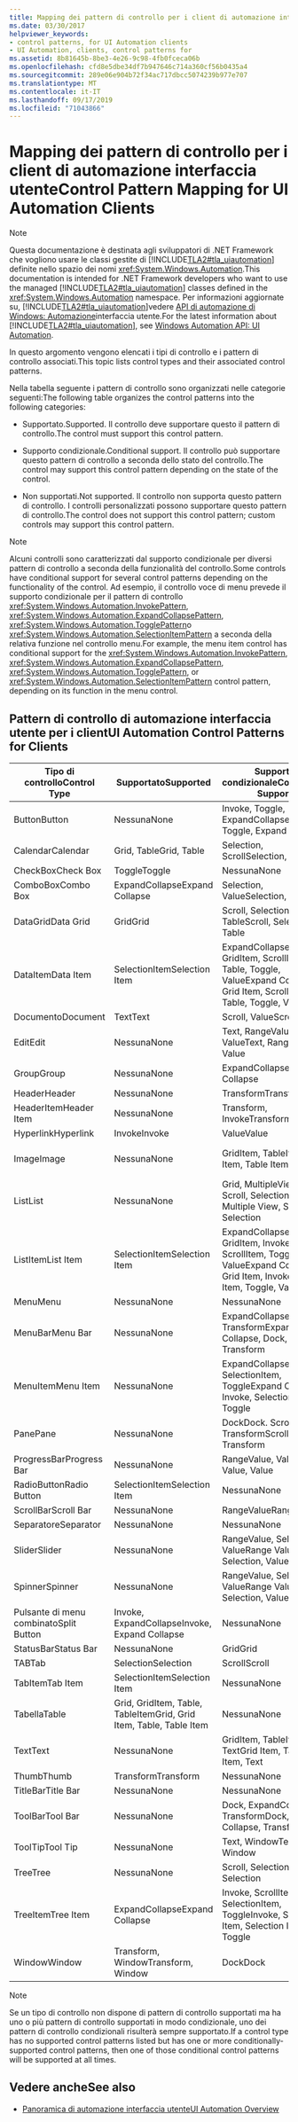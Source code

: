 ```yaml
---
title: Mapping dei pattern di controllo per i client di automazione interfaccia utente
ms.date: 03/30/2017
helpviewer_keywords:
- control patterns, for UI Automation clients
- UI Automation, clients, control patterns for
ms.assetid: 8b81645b-8be3-4e26-9c98-4fb0fceca06b
ms.openlocfilehash: cfd8e5dbe34df7b947646c714a360cf56b0435a4
ms.sourcegitcommit: 289e06e904b72f34ac717dbcc5074239b977e707
ms.translationtype: MT
ms.contentlocale: it-IT
ms.lasthandoff: 09/17/2019
ms.locfileid: "71043866"
---
```

# <a name="control-pattern-mapping-for-ui-automation-clients"></a><span data-ttu-id="320bb-102">Mapping dei pattern di controllo per i client di automazione interfaccia utente</span><span class="sxs-lookup"><span data-stu-id="320bb-102">Control Pattern Mapping for UI Automation Clients</span></span>
> [!NOTE]
> <span data-ttu-id="320bb-103">Questa documentazione è destinata agli sviluppatori di .NET Framework che vogliono usare le classi gestite di [!INCLUDE[TLA2#tla_uiautomation](../../../includes/tla2sharptla-uiautomation-md.md)] definite nello spazio dei nomi <xref:System.Windows.Automation>.</span><span class="sxs-lookup"><span data-stu-id="320bb-103">This documentation is intended for .NET Framework developers who want to use the managed [!INCLUDE[TLA2#tla_uiautomation](../../../includes/tla2sharptla-uiautomation-md.md)] classes defined in the <xref:System.Windows.Automation> namespace.</span></span> <span data-ttu-id="320bb-104">Per informazioni aggiornate su, [!INCLUDE[TLA2#tla_uiautomation](../../../includes/tla2sharptla-uiautomation-md.md)]vedere [API di automazione di Windows: Automazione](https://go.microsoft.com/fwlink/?LinkID=156746)interfaccia utente.</span><span class="sxs-lookup"><span data-stu-id="320bb-104">For the latest information about [!INCLUDE[TLA2#tla_uiautomation](../../../includes/tla2sharptla-uiautomation-md.md)], see [Windows Automation API: UI Automation](https://go.microsoft.com/fwlink/?LinkID=156746).</span></span>  
  
 <span data-ttu-id="320bb-105">In questo argomento vengono elencati i tipi di controllo e i pattern di controllo associati.</span><span class="sxs-lookup"><span data-stu-id="320bb-105">This topic lists control types and their associated control patterns.</span></span>  
  
 <span data-ttu-id="320bb-106">Nella tabella seguente i pattern di controllo sono organizzati nelle categorie seguenti:</span><span class="sxs-lookup"><span data-stu-id="320bb-106">The following table organizes the control patterns into the following categories:</span></span>  
  
- <span data-ttu-id="320bb-107">Supportato.</span><span class="sxs-lookup"><span data-stu-id="320bb-107">Supported.</span></span> <span data-ttu-id="320bb-108">Il controllo deve supportare questo il pattern di controllo.</span><span class="sxs-lookup"><span data-stu-id="320bb-108">The control must support this control pattern.</span></span>  
  
- <span data-ttu-id="320bb-109">Supporto condizionale.</span><span class="sxs-lookup"><span data-stu-id="320bb-109">Conditional support.</span></span> <span data-ttu-id="320bb-110">Il controllo può supportare questo pattern di controllo a seconda dello stato del controllo.</span><span class="sxs-lookup"><span data-stu-id="320bb-110">The control may support this control pattern depending on the state of the control.</span></span>  
  
- <span data-ttu-id="320bb-111">Non supportati.</span><span class="sxs-lookup"><span data-stu-id="320bb-111">Not supported.</span></span> <span data-ttu-id="320bb-112">Il controllo non supporta questo pattern di controllo. I controlli personalizzati possono supportare questo pattern di controllo.</span><span class="sxs-lookup"><span data-stu-id="320bb-112">The control does not support this control pattern; custom controls may support this control pattern.</span></span>  
  
> [!NOTE]
> <span data-ttu-id="320bb-113">Alcuni controlli sono caratterizzati dal supporto condizionale per diversi pattern di controllo a seconda della funzionalità del controllo.</span><span class="sxs-lookup"><span data-stu-id="320bb-113">Some controls have conditional support for several control patterns depending on the functionality of the control.</span></span> <span data-ttu-id="320bb-114">Ad esempio, il controllo voce di menu prevede il supporto condizionale per il pattern di controllo <xref:System.Windows.Automation.InvokePattern>, <xref:System.Windows.Automation.ExpandCollapsePattern>, <xref:System.Windows.Automation.TogglePattern>o <xref:System.Windows.Automation.SelectionItemPattern> a seconda della relativa funzione nel controllo menu.</span><span class="sxs-lookup"><span data-stu-id="320bb-114">For example, the menu item control has conditional support for the <xref:System.Windows.Automation.InvokePattern>, <xref:System.Windows.Automation.ExpandCollapsePattern>, <xref:System.Windows.Automation.TogglePattern>, or <xref:System.Windows.Automation.SelectionItemPattern> control pattern, depending on its function in the menu control.</span></span>  
  
<a name="control_mapping_clients"></a>   
## <a name="ui-automation-control-patterns-for-clients"></a><span data-ttu-id="320bb-115">Pattern di controllo di automazione interfaccia utente per i client</span><span class="sxs-lookup"><span data-stu-id="320bb-115">UI Automation Control Patterns for Clients</span></span>  
  
|<span data-ttu-id="320bb-116">Tipo di controllo</span><span class="sxs-lookup"><span data-stu-id="320bb-116">Control Type</span></span>|<span data-ttu-id="320bb-117">Supportato</span><span class="sxs-lookup"><span data-stu-id="320bb-117">Supported</span></span>|<span data-ttu-id="320bb-118">Supporto condizionale</span><span class="sxs-lookup"><span data-stu-id="320bb-118">Conditional Support</span></span>|<span data-ttu-id="320bb-119">Non supportato</span><span class="sxs-lookup"><span data-stu-id="320bb-119">Not Supported</span></span>|  
|------------------|---------------|-------------------------|-------------------|  
|<span data-ttu-id="320bb-120">Button</span><span class="sxs-lookup"><span data-stu-id="320bb-120">Button</span></span>|<span data-ttu-id="320bb-121">Nessuna</span><span class="sxs-lookup"><span data-stu-id="320bb-121">None</span></span>|<span data-ttu-id="320bb-122">Invoke, Toggle, ExpandCollapse</span><span class="sxs-lookup"><span data-stu-id="320bb-122">Invoke, Toggle, Expand Collapse</span></span>|<span data-ttu-id="320bb-123">Nessuna</span><span class="sxs-lookup"><span data-stu-id="320bb-123">None</span></span>|  
|<span data-ttu-id="320bb-124">Calendar</span><span class="sxs-lookup"><span data-stu-id="320bb-124">Calendar</span></span>|<span data-ttu-id="320bb-125">Grid, Table</span><span class="sxs-lookup"><span data-stu-id="320bb-125">Grid, Table</span></span>|<span data-ttu-id="320bb-126">Selection, Scroll</span><span class="sxs-lookup"><span data-stu-id="320bb-126">Selection, Scroll</span></span>|<span data-ttu-id="320bb-127">Value</span><span class="sxs-lookup"><span data-stu-id="320bb-127">Value</span></span>|  
|<span data-ttu-id="320bb-128">CheckBox</span><span class="sxs-lookup"><span data-stu-id="320bb-128">Check Box</span></span>|<span data-ttu-id="320bb-129">Toggle</span><span class="sxs-lookup"><span data-stu-id="320bb-129">Toggle</span></span>|<span data-ttu-id="320bb-130">Nessuna</span><span class="sxs-lookup"><span data-stu-id="320bb-130">None</span></span>|<span data-ttu-id="320bb-131">Nessuna</span><span class="sxs-lookup"><span data-stu-id="320bb-131">None</span></span>|  
|<span data-ttu-id="320bb-132">ComboBox</span><span class="sxs-lookup"><span data-stu-id="320bb-132">Combo Box</span></span>|<span data-ttu-id="320bb-133">ExpandCollapse</span><span class="sxs-lookup"><span data-stu-id="320bb-133">Expand Collapse</span></span>|<span data-ttu-id="320bb-134">Selection, Value</span><span class="sxs-lookup"><span data-stu-id="320bb-134">Selection, Value</span></span>|<span data-ttu-id="320bb-135">Scroll</span><span class="sxs-lookup"><span data-stu-id="320bb-135">Scroll</span></span>|  
|<span data-ttu-id="320bb-136">DataGrid</span><span class="sxs-lookup"><span data-stu-id="320bb-136">Data Grid</span></span>|<span data-ttu-id="320bb-137">Grid</span><span class="sxs-lookup"><span data-stu-id="320bb-137">Grid</span></span>|<span data-ttu-id="320bb-138">Scroll, Selection, Table</span><span class="sxs-lookup"><span data-stu-id="320bb-138">Scroll, Selection, Table</span></span>|<span data-ttu-id="320bb-139">Nessuna</span><span class="sxs-lookup"><span data-stu-id="320bb-139">None</span></span>|  
|<span data-ttu-id="320bb-140">DataItem</span><span class="sxs-lookup"><span data-stu-id="320bb-140">Data Item</span></span>|<span data-ttu-id="320bb-141">SelectionItem</span><span class="sxs-lookup"><span data-stu-id="320bb-141">Selection Item</span></span>|<span data-ttu-id="320bb-142">ExpandCollapse, GridItem, ScrollItem, Table, Toggle, Value</span><span class="sxs-lookup"><span data-stu-id="320bb-142">Expand Collapse, Grid Item, Scroll Item, Table, Toggle, Value</span></span>|<span data-ttu-id="320bb-143">Nessuna</span><span class="sxs-lookup"><span data-stu-id="320bb-143">None</span></span>|  
|<span data-ttu-id="320bb-144">Documento</span><span class="sxs-lookup"><span data-stu-id="320bb-144">Document</span></span>|<span data-ttu-id="320bb-145">Text</span><span class="sxs-lookup"><span data-stu-id="320bb-145">Text</span></span>|<span data-ttu-id="320bb-146">Scroll, Value</span><span class="sxs-lookup"><span data-stu-id="320bb-146">Scroll, Value</span></span>|<span data-ttu-id="320bb-147">Nessuna</span><span class="sxs-lookup"><span data-stu-id="320bb-147">None</span></span>|  
|<span data-ttu-id="320bb-148">Edit</span><span class="sxs-lookup"><span data-stu-id="320bb-148">Edit</span></span>|<span data-ttu-id="320bb-149">Nessuna</span><span class="sxs-lookup"><span data-stu-id="320bb-149">None</span></span>|<span data-ttu-id="320bb-150">Text, RangeValue, Value</span><span class="sxs-lookup"><span data-stu-id="320bb-150">Text, Range Value, Value</span></span>|<span data-ttu-id="320bb-151">Nessuna</span><span class="sxs-lookup"><span data-stu-id="320bb-151">None</span></span>|  
|<span data-ttu-id="320bb-152">Group</span><span class="sxs-lookup"><span data-stu-id="320bb-152">Group</span></span>|<span data-ttu-id="320bb-153">Nessuna</span><span class="sxs-lookup"><span data-stu-id="320bb-153">None</span></span>|<span data-ttu-id="320bb-154">ExpandCollapse</span><span class="sxs-lookup"><span data-stu-id="320bb-154">Expand Collapse</span></span>|<span data-ttu-id="320bb-155">Nessuna</span><span class="sxs-lookup"><span data-stu-id="320bb-155">None</span></span>|  
|<span data-ttu-id="320bb-156">Header</span><span class="sxs-lookup"><span data-stu-id="320bb-156">Header</span></span>|<span data-ttu-id="320bb-157">Nessuna</span><span class="sxs-lookup"><span data-stu-id="320bb-157">None</span></span>|<span data-ttu-id="320bb-158">Transform</span><span class="sxs-lookup"><span data-stu-id="320bb-158">Transform</span></span>|<span data-ttu-id="320bb-159">Nessuna</span><span class="sxs-lookup"><span data-stu-id="320bb-159">None</span></span>|  
|<span data-ttu-id="320bb-160">HeaderItem</span><span class="sxs-lookup"><span data-stu-id="320bb-160">Header Item</span></span>|<span data-ttu-id="320bb-161">Nessuna</span><span class="sxs-lookup"><span data-stu-id="320bb-161">None</span></span>|<span data-ttu-id="320bb-162">Transform, Invoke</span><span class="sxs-lookup"><span data-stu-id="320bb-162">Transform, Invoke</span></span>|<span data-ttu-id="320bb-163">Nessuna</span><span class="sxs-lookup"><span data-stu-id="320bb-163">None</span></span>|  
|<span data-ttu-id="320bb-164">Hyperlink</span><span class="sxs-lookup"><span data-stu-id="320bb-164">Hyperlink</span></span>|<span data-ttu-id="320bb-165">Invoke</span><span class="sxs-lookup"><span data-stu-id="320bb-165">Invoke</span></span>|<span data-ttu-id="320bb-166">Value</span><span class="sxs-lookup"><span data-stu-id="320bb-166">Value</span></span>|<span data-ttu-id="320bb-167">Nessuna</span><span class="sxs-lookup"><span data-stu-id="320bb-167">None</span></span>|  
|<span data-ttu-id="320bb-168">Image</span><span class="sxs-lookup"><span data-stu-id="320bb-168">Image</span></span>|<span data-ttu-id="320bb-169">Nessuna</span><span class="sxs-lookup"><span data-stu-id="320bb-169">None</span></span>|<span data-ttu-id="320bb-170">GridItem, TableItem</span><span class="sxs-lookup"><span data-stu-id="320bb-170">Grid Item, Table Item</span></span>|<span data-ttu-id="320bb-171">Invoke, SelectionItem</span><span class="sxs-lookup"><span data-stu-id="320bb-171">Invoke, Selection Item</span></span>|  
|<span data-ttu-id="320bb-172">List</span><span class="sxs-lookup"><span data-stu-id="320bb-172">List</span></span>|<span data-ttu-id="320bb-173">Nessuna</span><span class="sxs-lookup"><span data-stu-id="320bb-173">None</span></span>|<span data-ttu-id="320bb-174">Grid, MultipleView, Scroll, Selection</span><span class="sxs-lookup"><span data-stu-id="320bb-174">Grid, Multiple View, Scroll, Selection</span></span>|<span data-ttu-id="320bb-175">Tabella</span><span class="sxs-lookup"><span data-stu-id="320bb-175">Table</span></span>|  
|<span data-ttu-id="320bb-176">ListItem</span><span class="sxs-lookup"><span data-stu-id="320bb-176">List Item</span></span>|<span data-ttu-id="320bb-177">SelectionItem</span><span class="sxs-lookup"><span data-stu-id="320bb-177">Selection Item</span></span>|<span data-ttu-id="320bb-178">ExpandCollapse, GridItem, Invoke, ScrollItem, Toggle, Value</span><span class="sxs-lookup"><span data-stu-id="320bb-178">Expand Collapse, Grid Item, Invoke, Scroll Item, Toggle, Value</span></span>|<span data-ttu-id="320bb-179">Nessuna</span><span class="sxs-lookup"><span data-stu-id="320bb-179">None</span></span>|  
|<span data-ttu-id="320bb-180">Menu</span><span class="sxs-lookup"><span data-stu-id="320bb-180">Menu</span></span>|<span data-ttu-id="320bb-181">Nessuna</span><span class="sxs-lookup"><span data-stu-id="320bb-181">None</span></span>|<span data-ttu-id="320bb-182">Nessuna</span><span class="sxs-lookup"><span data-stu-id="320bb-182">None</span></span>|<span data-ttu-id="320bb-183">Nessuna</span><span class="sxs-lookup"><span data-stu-id="320bb-183">None</span></span>|  
|<span data-ttu-id="320bb-184">MenuBar</span><span class="sxs-lookup"><span data-stu-id="320bb-184">Menu Bar</span></span>|<span data-ttu-id="320bb-185">Nessuna</span><span class="sxs-lookup"><span data-stu-id="320bb-185">None</span></span>|<span data-ttu-id="320bb-186">ExpandCollapse, Dock, Transform</span><span class="sxs-lookup"><span data-stu-id="320bb-186">Expand Collapse, Dock, Transform</span></span>|<span data-ttu-id="320bb-187">Nessuna</span><span class="sxs-lookup"><span data-stu-id="320bb-187">None</span></span>|  
|<span data-ttu-id="320bb-188">MenuItem</span><span class="sxs-lookup"><span data-stu-id="320bb-188">Menu Item</span></span>|<span data-ttu-id="320bb-189">Nessuna</span><span class="sxs-lookup"><span data-stu-id="320bb-189">None</span></span>|<span data-ttu-id="320bb-190">ExpandCollapse, Invoke, SelectionItem, Toggle</span><span class="sxs-lookup"><span data-stu-id="320bb-190">Expand Collapse, Invoke, Selection Item, Toggle</span></span>|<span data-ttu-id="320bb-191">Nessuna</span><span class="sxs-lookup"><span data-stu-id="320bb-191">None</span></span>|  
|<span data-ttu-id="320bb-192">Pane</span><span class="sxs-lookup"><span data-stu-id="320bb-192">Pane</span></span>|<span data-ttu-id="320bb-193">Nessuna</span><span class="sxs-lookup"><span data-stu-id="320bb-193">None</span></span>|<span data-ttu-id="320bb-194">Dock</span><span class="sxs-lookup"><span data-stu-id="320bb-194">Dock.</span></span> <span data-ttu-id="320bb-195">Scroll, Transform</span><span class="sxs-lookup"><span data-stu-id="320bb-195">Scroll, Transform</span></span>|<span data-ttu-id="320bb-196">Finestra</span><span class="sxs-lookup"><span data-stu-id="320bb-196">Window</span></span>|  
|<span data-ttu-id="320bb-197">ProgressBar</span><span class="sxs-lookup"><span data-stu-id="320bb-197">Progress Bar</span></span>|<span data-ttu-id="320bb-198">Nessuna</span><span class="sxs-lookup"><span data-stu-id="320bb-198">None</span></span>|<span data-ttu-id="320bb-199">RangeValue, Value</span><span class="sxs-lookup"><span data-stu-id="320bb-199">Range Value, Value</span></span>|<span data-ttu-id="320bb-200">Nessuna</span><span class="sxs-lookup"><span data-stu-id="320bb-200">None</span></span>|  
|<span data-ttu-id="320bb-201">RadioButton</span><span class="sxs-lookup"><span data-stu-id="320bb-201">Radio Button</span></span>|<span data-ttu-id="320bb-202">SelectionItem</span><span class="sxs-lookup"><span data-stu-id="320bb-202">Selection Item</span></span>|<span data-ttu-id="320bb-203">Nessuna</span><span class="sxs-lookup"><span data-stu-id="320bb-203">None</span></span>|<span data-ttu-id="320bb-204">Toggle</span><span class="sxs-lookup"><span data-stu-id="320bb-204">Toggle</span></span>|  
|<span data-ttu-id="320bb-205">ScrollBar</span><span class="sxs-lookup"><span data-stu-id="320bb-205">Scroll Bar</span></span>|<span data-ttu-id="320bb-206">Nessuna</span><span class="sxs-lookup"><span data-stu-id="320bb-206">None</span></span>|<span data-ttu-id="320bb-207">RangeValue</span><span class="sxs-lookup"><span data-stu-id="320bb-207">Range Value</span></span>|<span data-ttu-id="320bb-208">Scroll</span><span class="sxs-lookup"><span data-stu-id="320bb-208">Scroll</span></span>|  
|<span data-ttu-id="320bb-209">Separatore</span><span class="sxs-lookup"><span data-stu-id="320bb-209">Separator</span></span>|<span data-ttu-id="320bb-210">Nessuna</span><span class="sxs-lookup"><span data-stu-id="320bb-210">None</span></span>|<span data-ttu-id="320bb-211">Nessuna</span><span class="sxs-lookup"><span data-stu-id="320bb-211">None</span></span>|<span data-ttu-id="320bb-212">Nessuna</span><span class="sxs-lookup"><span data-stu-id="320bb-212">None</span></span>|  
|<span data-ttu-id="320bb-213">Slider</span><span class="sxs-lookup"><span data-stu-id="320bb-213">Slider</span></span>|<span data-ttu-id="320bb-214">Nessuna</span><span class="sxs-lookup"><span data-stu-id="320bb-214">None</span></span>|<span data-ttu-id="320bb-215">RangeValue, Selection, Value</span><span class="sxs-lookup"><span data-stu-id="320bb-215">Range Value, Selection, Value</span></span>|<span data-ttu-id="320bb-216">Nessuna</span><span class="sxs-lookup"><span data-stu-id="320bb-216">None</span></span>|  
|<span data-ttu-id="320bb-217">Spinner</span><span class="sxs-lookup"><span data-stu-id="320bb-217">Spinner</span></span>|<span data-ttu-id="320bb-218">Nessuna</span><span class="sxs-lookup"><span data-stu-id="320bb-218">None</span></span>|<span data-ttu-id="320bb-219">RangeValue, Selection, Value</span><span class="sxs-lookup"><span data-stu-id="320bb-219">Range Value, Selection, Value</span></span>|<span data-ttu-id="320bb-220">Nessuna</span><span class="sxs-lookup"><span data-stu-id="320bb-220">None</span></span>|  
|<span data-ttu-id="320bb-221">Pulsante di menu combinato</span><span class="sxs-lookup"><span data-stu-id="320bb-221">Split Button</span></span>|<span data-ttu-id="320bb-222">Invoke, ExpandCollapse</span><span class="sxs-lookup"><span data-stu-id="320bb-222">Invoke, Expand Collapse</span></span>|<span data-ttu-id="320bb-223">Nessuna</span><span class="sxs-lookup"><span data-stu-id="320bb-223">None</span></span>|<span data-ttu-id="320bb-224">Nessuna</span><span class="sxs-lookup"><span data-stu-id="320bb-224">None</span></span>|  
|<span data-ttu-id="320bb-225">StatusBar</span><span class="sxs-lookup"><span data-stu-id="320bb-225">Status Bar</span></span>|<span data-ttu-id="320bb-226">Nessuna</span><span class="sxs-lookup"><span data-stu-id="320bb-226">None</span></span>|<span data-ttu-id="320bb-227">Grid</span><span class="sxs-lookup"><span data-stu-id="320bb-227">Grid</span></span>|<span data-ttu-id="320bb-228">Nessuna</span><span class="sxs-lookup"><span data-stu-id="320bb-228">None</span></span>|  
|<span data-ttu-id="320bb-229">TAB</span><span class="sxs-lookup"><span data-stu-id="320bb-229">Tab</span></span>|<span data-ttu-id="320bb-230">Selection</span><span class="sxs-lookup"><span data-stu-id="320bb-230">Selection</span></span>|<span data-ttu-id="320bb-231">Scroll</span><span class="sxs-lookup"><span data-stu-id="320bb-231">Scroll</span></span>|<span data-ttu-id="320bb-232">Nessuna</span><span class="sxs-lookup"><span data-stu-id="320bb-232">None</span></span>|  
|<span data-ttu-id="320bb-233">TabItem</span><span class="sxs-lookup"><span data-stu-id="320bb-233">Tab Item</span></span>|<span data-ttu-id="320bb-234">SelectionItem</span><span class="sxs-lookup"><span data-stu-id="320bb-234">Selection Item</span></span>|<span data-ttu-id="320bb-235">Nessuna</span><span class="sxs-lookup"><span data-stu-id="320bb-235">None</span></span>|<span data-ttu-id="320bb-236">Invoke</span><span class="sxs-lookup"><span data-stu-id="320bb-236">Invoke</span></span>|  
|<span data-ttu-id="320bb-237">Tabella</span><span class="sxs-lookup"><span data-stu-id="320bb-237">Table</span></span>|<span data-ttu-id="320bb-238">Grid, GridItem, Table, TableItem</span><span class="sxs-lookup"><span data-stu-id="320bb-238">Grid, Grid Item, Table, Table Item</span></span>|<span data-ttu-id="320bb-239">Nessuna</span><span class="sxs-lookup"><span data-stu-id="320bb-239">None</span></span>|<span data-ttu-id="320bb-240">Nessuna</span><span class="sxs-lookup"><span data-stu-id="320bb-240">None</span></span>|  
|<span data-ttu-id="320bb-241">Text</span><span class="sxs-lookup"><span data-stu-id="320bb-241">Text</span></span>|<span data-ttu-id="320bb-242">Nessuna</span><span class="sxs-lookup"><span data-stu-id="320bb-242">None</span></span>|<span data-ttu-id="320bb-243">GridItem, TableItem, Text</span><span class="sxs-lookup"><span data-stu-id="320bb-243">Grid Item, Table Item, Text</span></span>|<span data-ttu-id="320bb-244">Value</span><span class="sxs-lookup"><span data-stu-id="320bb-244">Value</span></span>|  
|<span data-ttu-id="320bb-245">Thumb</span><span class="sxs-lookup"><span data-stu-id="320bb-245">Thumb</span></span>|<span data-ttu-id="320bb-246">Transform</span><span class="sxs-lookup"><span data-stu-id="320bb-246">Transform</span></span>|<span data-ttu-id="320bb-247">Nessuna</span><span class="sxs-lookup"><span data-stu-id="320bb-247">None</span></span>|<span data-ttu-id="320bb-248">Nessuna</span><span class="sxs-lookup"><span data-stu-id="320bb-248">None</span></span>|  
|<span data-ttu-id="320bb-249">TitleBar</span><span class="sxs-lookup"><span data-stu-id="320bb-249">Title Bar</span></span>|<span data-ttu-id="320bb-250">Nessuna</span><span class="sxs-lookup"><span data-stu-id="320bb-250">None</span></span>|<span data-ttu-id="320bb-251">Nessuna</span><span class="sxs-lookup"><span data-stu-id="320bb-251">None</span></span>|<span data-ttu-id="320bb-252">Nessuna</span><span class="sxs-lookup"><span data-stu-id="320bb-252">None</span></span>|  
|<span data-ttu-id="320bb-253">ToolBar</span><span class="sxs-lookup"><span data-stu-id="320bb-253">Tool Bar</span></span>|<span data-ttu-id="320bb-254">Nessuna</span><span class="sxs-lookup"><span data-stu-id="320bb-254">None</span></span>|<span data-ttu-id="320bb-255">Dock, ExpandCollapse, Transform</span><span class="sxs-lookup"><span data-stu-id="320bb-255">Dock, Expand Collapse, Transform</span></span>|<span data-ttu-id="320bb-256">Nessuna</span><span class="sxs-lookup"><span data-stu-id="320bb-256">None</span></span>|  
|<span data-ttu-id="320bb-257">ToolTip</span><span class="sxs-lookup"><span data-stu-id="320bb-257">Tool Tip</span></span>|<span data-ttu-id="320bb-258">Nessuna</span><span class="sxs-lookup"><span data-stu-id="320bb-258">None</span></span>|<span data-ttu-id="320bb-259">Text, Window</span><span class="sxs-lookup"><span data-stu-id="320bb-259">Text, Window</span></span>|<span data-ttu-id="320bb-260">Nessuna</span><span class="sxs-lookup"><span data-stu-id="320bb-260">None</span></span>|  
|<span data-ttu-id="320bb-261">Tree</span><span class="sxs-lookup"><span data-stu-id="320bb-261">Tree</span></span>|<span data-ttu-id="320bb-262">Nessuna</span><span class="sxs-lookup"><span data-stu-id="320bb-262">None</span></span>|<span data-ttu-id="320bb-263">Scroll, Selection</span><span class="sxs-lookup"><span data-stu-id="320bb-263">Scroll, Selection</span></span>|<span data-ttu-id="320bb-264">Nessuna</span><span class="sxs-lookup"><span data-stu-id="320bb-264">None</span></span>|  
|<span data-ttu-id="320bb-265">TreeItem</span><span class="sxs-lookup"><span data-stu-id="320bb-265">Tree Item</span></span>|<span data-ttu-id="320bb-266">ExpandCollapse</span><span class="sxs-lookup"><span data-stu-id="320bb-266">Expand Collapse</span></span>|<span data-ttu-id="320bb-267">Invoke, ScrollItem, SelectionItem, Toggle</span><span class="sxs-lookup"><span data-stu-id="320bb-267">Invoke, Scroll Item, Selection Item, Toggle</span></span>|<span data-ttu-id="320bb-268">Nessuna</span><span class="sxs-lookup"><span data-stu-id="320bb-268">None</span></span>|  
|<span data-ttu-id="320bb-269">Window</span><span class="sxs-lookup"><span data-stu-id="320bb-269">Window</span></span>|<span data-ttu-id="320bb-270">Transform, Window</span><span class="sxs-lookup"><span data-stu-id="320bb-270">Transform, Window</span></span>|<span data-ttu-id="320bb-271">Dock</span><span class="sxs-lookup"><span data-stu-id="320bb-271">Dock</span></span>|<span data-ttu-id="320bb-272">Nessuna</span><span class="sxs-lookup"><span data-stu-id="320bb-272">None</span></span>|  
  
> [!NOTE]
> <span data-ttu-id="320bb-273">Se un tipo di controllo non dispone di pattern di controllo supportati ma ha uno o più pattern di controllo supportati in modo condizionale, uno dei pattern di controllo condizionali risulterà sempre supportato.</span><span class="sxs-lookup"><span data-stu-id="320bb-273">If a control type has no supported control patterns listed but has one or more conditionally-supported control patterns, then one of those conditional control patterns will be supported at all times.</span></span>  
  
## <a name="see-also"></a><span data-ttu-id="320bb-274">Vedere anche</span><span class="sxs-lookup"><span data-stu-id="320bb-274">See also</span></span>

- [<span data-ttu-id="320bb-275">Panoramica di automazione interfaccia utente</span><span class="sxs-lookup"><span data-stu-id="320bb-275">UI Automation Overview</span></span>](ui-automation-overview.md)
